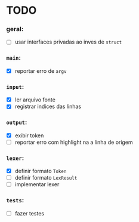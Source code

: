 # TODO

### geral:
- [ ] usar interfaces privadas ao inves de `struct`

### `main`:
- [x] reportar erro de `argv`

### `input`:
- [x] ler arquivo fonte
- [x] registrar indices das linhas

### `output`:
- [x] exibir token
- [ ] reportar erro com highlight na a linha de origem

### `lexer`:
- [x] definir formato `Token`
- [ ] definir formato `LexResult`
- [ ] implementar lexer

### `tests`:
- [ ] fazer testes


